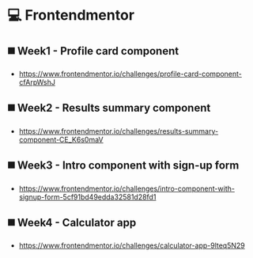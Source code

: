 # 💻 Frontendmentor

## ◼️ Week1 - Profile card component

- https://www.frontendmentor.io/challenges/profile-card-component-cfArpWshJ

## ◼️ Week2 - Results summary component

- https://www.frontendmentor.io/challenges/results-summary-component-CE_K6s0maV

## ◼️ Week3 - Intro component with sign-up form

- https://www.frontendmentor.io/challenges/intro-component-with-signup-form-5cf91bd49edda32581d28fd1

## ◼️ Week4 - Calculator app

- https://www.frontendmentor.io/challenges/calculator-app-9lteq5N29
